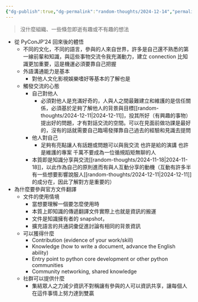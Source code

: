 ```yaml
---
{"dg-publish":true,"dg-permalink":"random-thoughts/2024-12-14","permalink":"/random-thoughts/2024-12-14/","title":"Random Thoughts","tags":["python","knowledge","communication"]}
---
```


> 沒什麼組織、一些倏忽即逝有趣或不有趣的想法

- 從 PyConJP’24 回來後的體悟
  - 不同的文化，不同的語言，參與的人來自世界，許多是自己還不熟悉的第一線前輩和知識，與這些事物交流令我充滿動力，建立 connection 比知識更加重要，這是機運必須要靠自己把握
  - 外語溝通能力是基本
    - 對他人文化影視娛樂嗜好等基本的了解也是
  - 觸發交流的心態
    - 自己對他人
      - 必須對他人是充滿好奇的，人與人之間最難建立和維護的是信任關係，必須基於足夠了解他人的背景與目標[[random-thoughts/2024-12-11\|2024-12-11]]，投其所好（有興趣的事物）提出好的問題，才有對話交流的空間。可以在見面前做功課是最好的，沒有的話就需要自己臨場發揮靠自己過去的經驗和見識去提問
    - 他人對自己
      - 足夠有亮點讓人有話題或問題可以與我交流 也許是給的演講 也許是維護的專案 千萬不要成為一位循規蹈矩無聊的人
    - 本質即是知識分享與交流[[random-thoughts/2024-11-18\|2024-11-18]]，以此作為自己的原則進而有與人互動分享的動機（互動有許多半有一些想要影響說服人[[random-thoughts/2024-12-11\|2024-12-11]]的成分在，因此了解對方是重要的）
- 為什麼要參與官方文件翻譯
  - 文件的使用情境
    - 當想要理解一個要怎麼使用時
    - 本質上即知識的傳遞翻譯文件實際上也就是資訊的搬運
    - 文件是知識擁有者的 snapshot，
    - 擴充語言的共通詞彙促進討論有相同的背景資訊
  - 可以獲得什麼
    - Contribution (evidence of your work/skill)
    - Knowledge (how to write a document, advance the English ability)
    - Entry point to python core development or other python communities
    - Community networking, shared knowledge 
  - 社群可以提供什麼
    - 集結眾人之力減少資訊不對稱讓有參與的人可以資訊共享，讓每個人在這件事情上努力達到雙贏